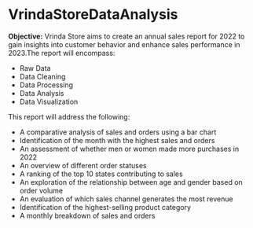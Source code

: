 # VrindaStoreDataAnalysis
**Objective:**
Vrinda Store aims to create an annual sales report for 2022 to gain insights into customer behavior and enhance sales performance in 2023.The report will encompass:
- Raw Data
- Data Cleaning
- Data Processing
- Data Analysis
- Data Visualization
  
This report will address the following:
- A comparative analysis of sales and orders using a bar chart
- Identification of the month with the highest sales and orders
- An assessment of whether men or women made more purchases in 2022
- An overview of different order statuses
- A ranking of the top 10 states contributing to sales
- An exploration of the relationship between age and gender based on order volume
- An evaluation of which sales channel generates the most revenue
- Identification of the highest-selling product category
- A monthly breakdown of sales and orders
